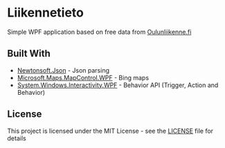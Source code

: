 # Liikennetieto

Simple WPF application based on free data from [Oulunliikenne.fi](http://wp.oulunliikenne.fi/wordpress/avoin-data/)

## Built With

* [Newtonsoft.Json](https://www.newtonsoft.com/json) - Json parsing
* [Microsoft.Maps.MapControl.WPF](https://msdn.microsoft.com/en-us/library/hh750210.aspx) - Bing maps
* [System.Windows.Interactivity.WPF](https://www.nuget.org/packages/System.Windows.Interactivity.WPF/) - Behavior API (Trigger, Action and Behavior)

## License

This project is licensed under the MIT License - see the [LICENSE](LICENSE) file for details
